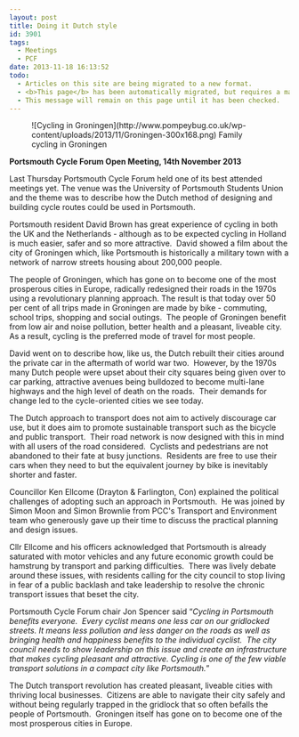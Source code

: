 ```yaml
---
layout: post
title: Doing it Dutch style
id: 3901
tags:
  - Meetings
  - PCF
date: 2013-11-18 16:13:52
todo:
  - Articles on this site are being migrated to a new format.
  - <b>This page</b> has been automatically migrated, but requires a manual check-&amp;-tune to ensure the format and links all work as expected.
  - This message will remain on this page until it has been checked.
---
```


<figure id="attachment_3902" align="alignright" width="300">![Cycling in Groningen](http://www.pompeybug.co.uk/wp-content/uploads/2013/11/Groningen-300x168.png) Family cycling in Groningen</figure>

**Portsmouth Cycle Forum Open Meeting, 14th November 2013**

Last Thursday Portsmouth Cycle Forum held one of its best attended meetings yet. The venue was the University of Portsmouth Students Union and the theme was to describe how the Dutch method of designing and building cycle routes could be used in Portsmouth.

Portsmouth resident David Brown has great experience of cycling in both the UK and the Netherlands - although as to be expected cycling in Holland is much easier, safer and so more attractive.  David showed a film about the city of Groningen which, like Portsmouth is historically a military town with a network of narrow streets housing about 200,000 people.

The people of Groningen, which has gone on to become one of the most prosperous cities in Europe, radically redesigned their roads in the 1970s using a revolutionary planning approach. The result is that today over 50 per cent of all trips made in Groningen are made by bike - commuting, school trips, shopping and social outings.  The people of Groningen benefit from low air and noise pollution, better health and a pleasant, liveable city.  As a result, cycling is the preferred mode of travel for most people.

David went on to describe how, like us, the Dutch rebuilt their cities around the private car in the aftermath of world war two.  However, by the 1970s many Dutch people were upset about their city squares being given over to car parking, attractive avenues being bulldozed to become multi-lane highways and the high level of death on the roads.  Their demands for change led to the cycle-oriented cities we see today.

The Dutch approach to transport does not aim to actively discourage car use, but it does aim to promote sustainable transport such as the bicycle and public transport.  Their road network is now designed with this in mind with all users of the road considered.  Cyclists and pedestrians are not abandoned to their fate at busy junctions.  Residents are free to use their cars when they need to but the equivalent journey by bike is inevitably shorter and faster.

Councillor Ken Ellcome (Drayton &amp; Farlington, Con) explained the political challenges of adopting such an approach in Portsmouth.  He was joined by Simon Moon and Simon Brownlie from PCC's Transport and Environment team who generously gave up their time to discuss the practical planning and design issues.

Cllr Ellcome and his officers acknowledged that Portsmouth is already saturated with motor vehicles and any future economic growth could be hamstrung by transport and parking difficulties.  There was lively debate around these issues, with residents calling for the city council to stop living in fear of a public backlash and take leadership to resolve the chronic transport issues that beset the city.

Portsmouth Cycle Forum chair Jon Spencer said “_Cycling in Portsmouth benefits everyone.  Every cyclist means one less car on our gridlocked streets. It means less pollution and less danger on the roads as well as bringing health and happiness benefits to the individual cyclist.  The city council needs to show leadership on this issue and create an infrastructure that makes cycling pleasant and attractive. Cycling is one of the few viable transport solutions in a compact city like Portsmouth._”

The Dutch transport revolution has created pleasant, liveable cities with thriving local businesses.  Citizens are able to navigate their city safely and without being regularly trapped in the gridlock that so often befalls the people of Portsmouth.  Groningen itself has gone on to become one of the most prosperous cities in Europe.